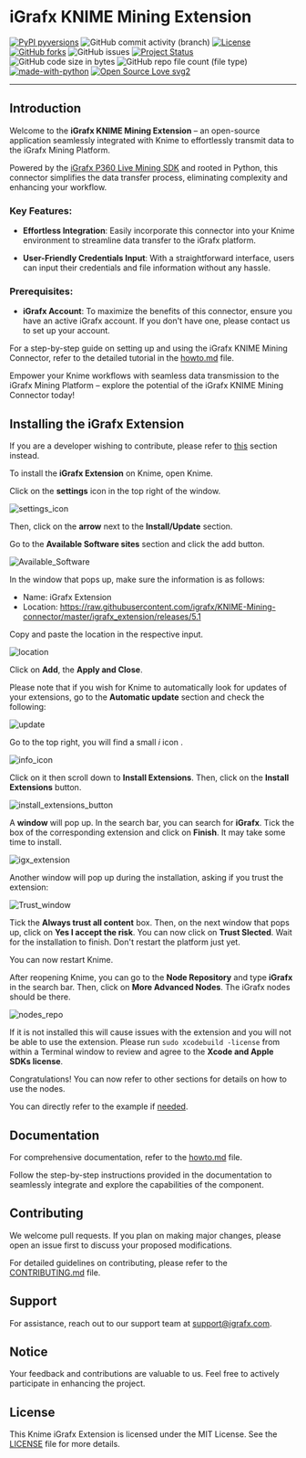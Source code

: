 # iGrafx KNIME Mining Extension

[![PyPI pyversions](https://img.shields.io/pypi/pyversions/ansicolortags.svg)](https://pypi.python.org/pypi/ansicolortags/)
![GitHub commit activity (branch)](https://img.shields.io/github/commit-activity/m/igrafx/KNIME-Mining-connector?color=orange)
[![License](https://img.shields.io/badge/license-MIT-green.svg)](https://github.com/igrafx/KNIME-Mining-connector/blob/main/LICENSE)
[![GitHub forks](https://badgen.net/github/forks/igrafx/mining-python-sdk)](https://github.com/igrafx/KNIME-Mining-connector/forks)
![GitHub issues](https://img.shields.io/github/issues/igrafx/KNIME-Mining-connector?color=)
[![Project Status](http://www.repostatus.org/badges/latest/active.svg)](http://www.repostatus.org/#active)
![GitHub code size in bytes](https://img.shields.io/github/languages/code-size/igrafx/KNIME-Mining-connector?color=purple)
![GitHub repo file count (file type)](https://img.shields.io/github/directory-file-count/igrafx/KNIME-Mining-connector?color=pink)
[![made-with-python](https://img.shields.io/badge/Made%20with-Python-1f425f.svg)](https://www.python.org/)
[![Open Source Love svg2](https://badges.frapsoft.com/os/v2/open-source.svg?v=103)](https://github.com/ellerbrock/open-source-badges/)

***
## Introduction

Welcome to the **iGrafx KNIME Mining Extension** – an open-source application seamlessly integrated with Knime to effortlessly transmit data to the iGrafx Mining Platform.

Powered by the [iGrafx P360 Live Mining SDK](https://github.com/igrafx/mining-python-sdk) and rooted in Python, this connector simplifies the data transfer process, eliminating complexity and enhancing your workflow.

### Key Features:

- **Effortless Integration**: Easily incorporate this connector into your Knime environment to streamline data transfer to the iGrafx platform.

- **User-Friendly Credentials Input**: With a straightforward interface, users can input their credentials and file information without any hassle.

### Prerequisites:

- **iGrafx Account**: To maximize the benefits of this connector, ensure you have an active iGrafx account. If you don't have one, please contact us to set up your account.

For a step-by-step guide on setting up and using the iGrafx KNIME Mining Connector, refer to the detailed tutorial in the [howto.md](https://github.com/igrafx/KNIME-Mining-connector/blob/dev/howto.md) file.

Empower your Knime workflows with seamless data transmission to the iGrafx Mining Platform – explore the potential of the iGrafx KNIME Mining Connector today!

## Installing the iGrafx Extension
If you are a developer wishing to contribute, please refer to [this](https://github.com/igrafx/KNIME-Mining-connector/blob/dev/howto.md#using-the-igrafx-mining-knime-extension-as-a-developer) section instead.

To install the **iGrafx Extension** on Knime, open Knime.

Click on the **settings** icon in the top right of the window.

![settings_icon](https://github.com/igrafx/KNIME-Mining-connector/blob/dev/images/settings_icon.png)

Then, click on the **arrow** next to the **Install/Update** section.

Go to the **Available Software sites** section and click the add button.

![Available_Software](https://github.com/igrafx/KNIME-Mining-connector/blob/dev/images/available_software.png)

In the window that pops up, make sure the information is as follows:

- Name: iGrafx Extension
- Location: https://raw.githubusercontent.com/igrafx/KNIME-Mining-connector/master/igrafx_extension/releases/5.1

Copy and paste the location in the respective input.

![location](https://github.com/igrafx/KNIME-Mining-connector/blob/master/images/location2.png)

Click on **Add**, the **Apply and Close**.

Please note that if you wish for Knime to automatically look for updates of your extensions,
go to the **Automatic update** section and check the following:

![update](https://github.com/igrafx/KNIME-Mining-connector/blob/master/images/auto_update.png)

Go to the top right, you will find a small *i* icon . 

![info_icon](https://github.com/igrafx/KNIME-Mining-connector/blob/dev/images/info_icon.png)

Click on it then scroll down to **Install Extensions**. Then, click on the **Install Extensions** button.

![install_extensions_button](https://github.com/igrafx/KNIME-Mining-connector/blob/dev/images/install_extensions_button.png)


A **window** will pop up. In the search bar, you can search for **iGrafx**. 
Tick the box of the corresponding extension and click on **Finish**.
It may take some time to install.

![igx_extension](https://github.com/igrafx/KNIME-Mining-connector/blob/dev/images/igx_extension.png)

Another window will pop up during the installation, asking if you trust the extension:

![Trust_window](https://github.com/igrafx/KNIME-Mining-connector/blob/dev/images/trusted.png)

Tick the **Always trust all content** box. Then, on the next window that pops up, click on **Yes I accept the risk**.
You can now click on **Trust Slected**. Wait for the installation to finish.
Don't restart the platform just yet.

You can now restart Knime.

After reopening Knime, you can go to the **Node Repository** and type **iGrafx** in the search bar.
Then, click on **More Advanced Nodes**. The iGrafx nodes should be there.

![nodes_repo](https://github.com/igrafx/KNIME-Mining-connector/blob/dev/images/node_repo.png)

If it is not installed this will cause issues with the extension and you will not be able to use the extension.
Please run ``sudo xcodebuild -license`` from within a Terminal window to review and agree to the **Xcode and Apple SDKs license**.

Congratulations! You can now refer to other sections for details on how to use the nodes.

You can directly refer to the example if [needed](https://github.com/igrafx/KNIME-Mining-connector/blob/dev/howto.md#the-igrafx-mining-extension-example).

## Documentation

For comprehensive documentation, refer to the [howto.md](https://github.com/igrafx/KNIME-Mining-connector/blob/dev/howto.md) file.

Follow the step-by-step instructions provided in the documentation to seamlessly integrate and explore the capabilities of the component.


## Contributing

We welcome pull requests. If you plan on making major changes, please open an issue first to discuss your proposed modifications. 

For detailed guidelines on contributing, please refer to the [CONTRIBUTING.md](https://github.com/igrafx/KNIME-Mining-connector/blob/dev/CONTRIBUTING.md) file.

## Support

For assistance, reach out to our support team at [support@igrafx.com](mailto:support@igrafx.com).

## Notice

Your feedback and contributions are valuable to us. Feel free to actively participate in enhancing the project.

## License

This Knime iGrafx Extension is licensed under the MIT License. See the [LICENSE](https://github.com/igrafx/KNIME-Mining-connector/blob/dev/LICENSE) file for more details.

